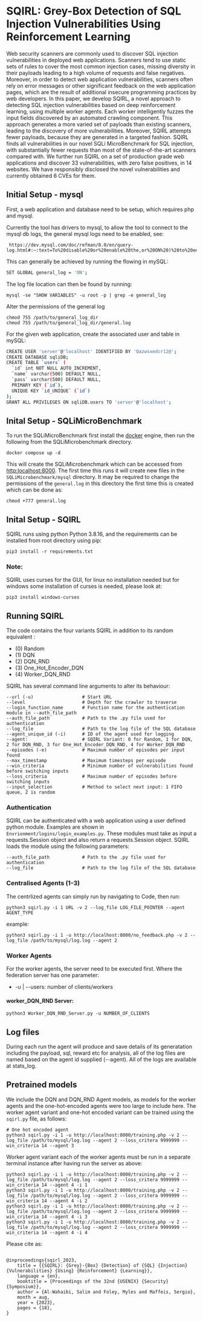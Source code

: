 
# SQIRL: Grey-Box Detection of SQL Injection Vulnerabilities Using Reinforcement Learning

Web security scanners are commonly used to discover SQL injection vulnerabilities in deployed web applications. Scanners tend to use static sets of rules to cover the most common injection cases, missing diversity in their payloads leading to a high volume of requests and false negatives. Moreover, in order to detect web application vulnerabilities, scanners often rely on error messages or other significant feedback on the web application pages, which are the result of additional insecure programming practices by web developers. In this paper, we develop SQIRL, a novel approach to detecting SQL injection vulnerabilities based on deep reinforcement learning, using multiple worker agents. Each worker intelligently fuzzes the input fields discovered by an automated crawling component. This approach generates a more varied set of payloads than existing scanners, leading to the discovery of more vulnerabilities. Moreover, SQIRL attempts fewer payloads, because they are generated in a targeted fashion. SQIRL finds all vulnerabilities in our novel SQLi MicroBenchmark for SQL injection, with substantially fewer requests than most of the state-of-the-art scanners compared with. We further run SQIRL on a set of production grade web applications and discover 33 vulnerabilities, with zero false positives, in 14 websites. We have responsibly disclosed the novel vulnerabilities and currently obtained 6 CVEs for them.




## Initial Setup - mysql
First, a web application and database need to be setup, which requires php and mysql.

Currently the tool has drivers to mysql, to allow the tool to connect to the mysql db logs, the general mysql logs need to be enabled, see:
```
 https://dev.mysql.com/doc/refman/8.0/en/query-log.html#:~:text=To%20disable%20or%20enable%20the,or%20ON%20)%20to%20enable%20it.
```
This can generally be achieved by running the flowing in mySQL:
```bash
SET GLOBAL general_log = 'ON';
```
The log file location can then be found by running:
```
mysql -se "SHOW VARIABLES" -u root -p | grep -e general_log
```

Alter the permissions of the general log 
```
chmod 755 /path/to/general_log_dir
chmod 755 /path/to/general_log_dir/general.log
```

For the given web application, create the associated user and table in mySQL:

```bash
CREATE USER 'server'@'localhost' IDENTIFIED BY 'Qazwsxedcr12@';
CREATE DATABASE sqliDB;
CREATE TABLE `users` (
  `id` int NOT NULL AUTO_INCREMENT,
  `name` varchar(500) DEFAULT NULL,
  `pass` varchar(500) DEFAULT NULL,
  PRIMARY KEY (`id`),
  UNIQUE KEY `id_UNIQUE` (`id`)
);
GRANT ALL PRIVILEGES ON sqliDB.users TO 'server'@'localhost';
```

## Inital Setup - SQLiMicroBenchmark

To run the SQLiMicroBenchmark first install the [docker](https://docs.docker.com/engine/install/) engine, then run the following from the SQLiMicrobenchmark directory.
```
docker compose up -d 
```
This will create the SQLiMicrobenchmark which can be accessed from [http:localhost:8000](http:localhost:8000). The first time this runs it will create new files in the `SQLiMicrobenchmark/mysql` directory. It may be required to change the permissions of the `general.log` in this directory the first time this is created which can be done as:
```
chmod +777 general.log
```

## Inital Setup - SQIRL

SQIRL runs using python Python 3.8.16, and the requirements can be installed from root directory using pip:
```
pip3 install -r requirements.txt
```

### Note:
SQIRL uses curses for the GUI, for linux no installation needed but for windows some installation of curses is needed, please look at:
```
pip3 install windows-curses
```


## Running SQIRL
The code contains the four variants SQIRL in addition to its random equivalent :
- (0) Random 
- (1) DQN
- (2) DQN_RND
- (3) One_Hot_Encoder_DQN
- (4) Worker_DQN_RND

SQIRL has several command line arguments to alter its behaviour:
```
--url (-u) 					# Start URL
--level						# Depth for the crawler to traverse
--login_function_name		# Function name for the authentication module in --auth_file_path
--auth_file_path			# Path to the .py file used for authentication
--log_file					# Path to the log file of the SQL database
--agent_unique_id (-i)		# ID of the agent used for logging
--agent: 					# SQIRL Variant: 0 for Random, 1 for DQN, 2 for DQN_RND, 3 for One_Hot_Encoder_DQN_RND, 4 for Worker_DQN_RND
--episodes (-e)				# Maximum number of episodes per input found
--max_timestamp				# Maximum timesteps per episode
--win_criteria				# Minimum number of vulnerabilities found before switching inputs
--loss_criteria				# Maximum number of episodes before switching inputs
--input_selection			# Method to select next input: 1 FIFO queue, 2 is random
```

### Authentication
SQIRL can be authenticated with a web application using a user defined python module. Examples are shown in `Envrionment/logins/login_examples.py`. These modules must take as input a requests.Session object and also return a requests.Session object. SQIRL loads the module using the following parameters:
```
--auth_file_path			# Path to the .py file used for authentication
--log_file					# Path to the log file of the SQL database
```

### Centralised Agents (1-3)
The centrlized agents can simply run by navigating to Code, then run:
```
python3 sqirl.py -i 1 URL -v 2 --log_file LOG_FILE_POINTER --agent AGENT_TYPE
```
example:
```
python3 sqirl.py -i 1 -u http://localhost:8000/no_feedback.php -v 2 --log_file /path/to/mysql/log.log --agent 2
```
### Worker Agents
For the worker agents, the server need to be executed first. Where the federation server has one parameter:
- -u | --users: number of clients/workers

#### worker_DQN_RND Server:
```
python3 Worker_DQN_RND_Server.py -u NUMBER_OF_CLIENTS
```

## Log files

During each run the agent will produce and save details of its generatation including the payload, sql, reward etc for analysis, all of the log files are named based on the agent id supplied (--agent). All of the logs are available at stats_log.

## Pretrained models
We include the DQN and DQN_RND Agent models, as models for the worker agents and the one-hot-encoded agents were too large to include here.
The worker agent variant and one-hot encoded variant can be trained using the `sqirl.py` file, as follows:
```
# One hot encoded agent
python3 sqirl.py -i 1 -u http://localhost:8000/training.php -v 2 --log_file /path/to/mysql/log.log --agent 2 --loss_critera 9999999 --win_criteria 14 --agent 3
```

Worker agent variant each of the worker agents must be run in a separate terminal instance after having run the server as above:
```
python3 sqirl.py -i 1 -u http://localhost:8000/training.php -v 2 --log_file /path/to/mysql/log.log --agent 2 --loss_critera 9999999 --win_criteria 14 --agent 4 -i 1
python3 sqirl.py -i 1 -u http://localhost:8000/training.php -v 2 --log_file /path/to/mysql/log.log --agent 2 --loss_critera 9999999 --win_criteria 14 --agent 4 -i 2
python3 sqirl.py -i 1 -u http://localhost:8000/training.php -v 2 --log_file /path/to/mysql/log.log --agent 2 --loss_critera 9999999 --win_criteria 14 --agent 4 -i 3
python3 sqirl.py -i 1 -u http://localhost:8000/training.php -v 2 --log_file /path/to/mysql/log.log --agent 2 --loss_critera 9999999 --win_criteria 14 --agent 4 -i 4
```         

Please cite as:
```

@inproceedings{sqirl_2023,
	title = {{SQIRL}: {Grey}-{Box} {Detection} of {SQL} {Injection} {Vulnerabilities} {Using} {Reinforcement} {Learning}},
	language = {en},
	booktitle = {Proceedings of the 32nd {USENIX} {Security} {Symposium}},
	author = {Al-Wahaibi, Salim and Foley, Myles and Maffeis, Sergio},
	month = aug,
	year = {2023},
	pages = {18},
}

```

